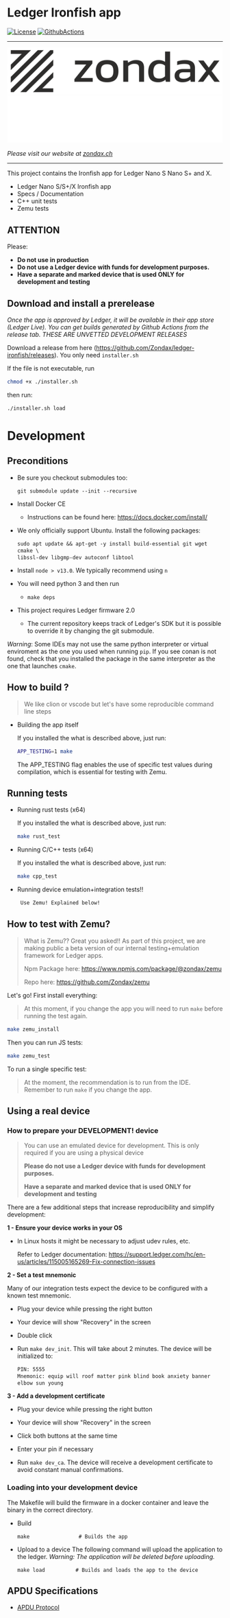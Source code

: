 # Ledger Ironfish app

[![License](https://img.shields.io/badge/License-Apache%202.0-blue.svg)](https://opensource.org/licenses/Apache-2.0)
[![GithubActions](https://github.com/Zondax/ledger-ironfish/actions/workflows/main.yml/badge.svg)](https://github.com/Zondax/ledger-ironfish/blob/main/.github/workflows/main.yaml)

---

![zondax_light](docs/zondax_light.png#gh-light-mode-only)
![zondax_dark](docs/zondax_dark.png#gh-dark-mode-only)

_Please visit our website at [zondax.ch](https://www.zondax.ch)_

---

This project contains the Ironfish app for Ledger Nano S Nano S+ and X.

- Ledger Nano S/S+/X Ironfish app
- Specs / Documentation
- C++ unit tests
- Zemu tests

## ATTENTION

Please:

- **Do not use in production**
- **Do not use a Ledger device with funds for development purposes.**
- **Have a separate and marked device that is used ONLY for development and testing**

## Download and install a prerelease

_Once the app is approved by Ledger, it will be available in their app store (Ledger Live).
You can get builds generated by Github Actions from the release tab. THESE ARE UNVETTED DEVELOPMENT RELEASES_

Download a release from here (<https://github.com/Zondax/ledger-ironfish/releases>). You only need `installer.sh`

If the file is not executable, run

```sh
chmod +x ./installer.sh
```

then run:

```sh
./installer.sh load
```

# Development

## Preconditions

- Be sure you checkout submodules too:

    ```
    git submodule update --init --recursive
    ```

- Install Docker CE
  - Instructions can be found here: <https://docs.docker.com/install/>

- We only officially support Ubuntu. Install the following packages:

   ```
   sudo apt update && apt-get -y install build-essential git wget cmake \
  libssl-dev libgmp-dev autoconf libtool
   ```

- Install `node > v13.0`. We typically recommend using `n`

- You will need python 3 and then run
  - `make deps`

- This project requires Ledger firmware 2.0
  - The current repository keeps track of Ledger's SDK but it is possible to override it by changing the git submodule.

_Warning_: Some IDEs may not use the same python interpreter or virtual enviroment as the one you used when running `pip`.
If you see conan is not found, check that you installed the package in the same interpreter as the one that launches `cmake`.

## How to build ?

> We like clion or vscode but let's have some reproducible command line steps
>

- Building the app itself

    If you installed the what is described above, just run:

    ```bash
    APP_TESTING=1 make
    ```

    The APP_TESTING flag enables the use of specific test values during compilation, which is essential for testing with Zemu.

## Running tests

- Running rust tests (x64)

    If you installed the what is described above, just run:

    ```bash
    make rust_test
    ```

- Running C/C++ tests (x64)

    If you installed the what is described above, just run:

    ```bash
    make cpp_test
    ```

- Running device emulation+integration tests!!

   ```bash
    Use Zemu! Explained below!
    ```

## How to test with Zemu?

> What is Zemu?? Great you asked!!
> As part of this project, we are making public a beta version of our internal testing+emulation framework for Ledger apps.
>
> Npm Package here: <https://www.npmjs.com/package/@zondax/zemu>
>
> Repo here: <https://github.com/Zondax/zemu>

Let's go! First install everything:
> At this moment, if you change the app you will need to run `make` before running the test again.

```bash
make zemu_install
```

Then you can run JS tests:

```bash
make zemu_test
```

To run a single specific test:

> At the moment, the recommendation is to run from the IDE. Remember to run `make` if you change the app.

## Using a real device

### How to prepare your DEVELOPMENT! device

> You can use an emulated device for development. This is only required if you are using a physical device
>
> **Please do not use a Ledger device with funds for development purposes.**
>>
> **Have a separate and marked device that is used ONLY for development and testing**

   There are a few additional steps that increase reproducibility and simplify development:

**1 - Ensure your device works in your OS**

- In Linux hosts it might be necessary to adjust udev rules, etc.

  Refer to Ledger documentation: <https://support.ledger.com/hc/en-us/articles/115005165269-Fix-connection-issues>

**2 - Set a test mnemonic**

Many of our integration tests expect the device to be configured with a known test mnemonic.

- Plug your device while pressing the right button

- Your device will show "Recovery" in the screen

- Double click

- Run `make dev_init`. This will take about 2 minutes. The device will be initialized to:

   ```
   PIN: 5555
   Mnemonic: equip will roof matter pink blind book anxiety banner elbow sun young
   ```

**3 - Add a development certificate**

- Plug your device while pressing the right button

- Your device will show "Recovery" in the screen

- Click both buttons at the same time

- Enter your pin if necessary

- Run `make dev_ca`. The device will receive a development certificate to avoid constant manual confirmations.

### Loading into your development device

The Makefile will build the firmware in a docker container and leave the binary in the correct directory.

- Build

   ```
   make                # Builds the app
   ```

- Upload to a device
   The following command will upload the application to the ledger. _Warning: The application will be deleted before uploading._

   ```
   make load          # Builds and loads the app to the device
   ```

## APDU Specifications

- [APDU Protocol](docs/APDUSPEC.md)
